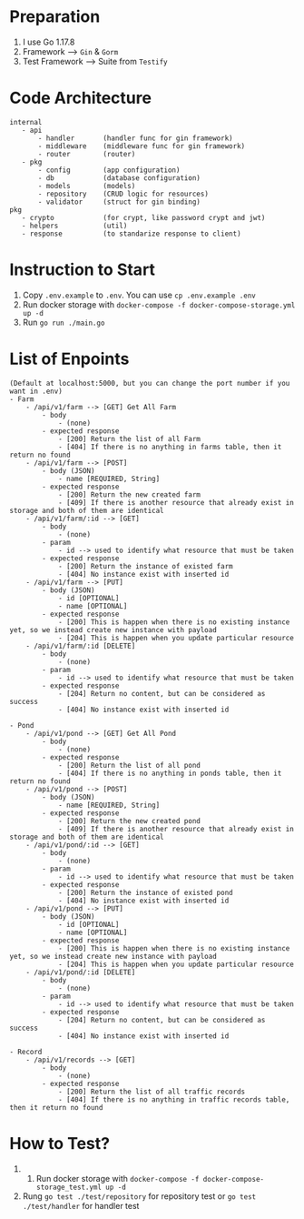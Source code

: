 # Preparation
1. I use Go 1.17.8
2. Framework --> ``Gin`` & ``Gorm``
3. Test Framework --> Suite from ``Testify``

# Code Architecture
 ```
 internal
    - api
        - handler       (handler func for gin framework)
        - middleware    (middleware func for gin framework)
        - router        (router)
    - pkg
        - config        (app configuration)
        - db            (database configuration)
        - models        (models)
        - repository    (CRUD logic for resources)
        - validator     (struct for gin binding)
pkg
    - crypto            (for crypt, like password crypt and jwt)
    - helpers           (util)
    - response          (to standarize response to client)
```

# Instruction to Start
1. Copy ``.env.example`` to ``.env``. You can use ``cp .env.example .env``
2. Run docker storage with ``docker-compose -f docker-compose-storage.yml up -d``
3. Run ``go run ./main.go``

# List of Enpoints
    (Default at localhost:5000, but you can change the port number if you want in .env)
    - Farm
        - /api/v1/farm --> [GET] Get All Farm
            - body
                - (none)
            - expected response
                - [200] Return the list of all Farm
                - [404] If there is no anything in farms table, then it return no found
        - /api/v1/farm --> [POST]
            - body (JSON)
                - name [REQUIRED, String]
            - expected response
                - [200] Return the new created farm
                - [409] If there is another resource that already exist in storage and both of them are identical
        - /api/v1/farm/:id --> [GET]
            - body
                - (none)
            - param
                - id --> used to identify what resource that must be taken
            - expected response
                - [200] Return the instance of existed farm
                - [404] No instance exist with inserted id
        - /api/v1/farm --> [PUT]
            - body (JSON)
                - id [OPTIONAL]
                - name [OPTIONAL]
            - expected response
                - [200] This is happen when there is no existing instance yet, so we instead create new instance with payload
                - [204] This is happen when you update particular resource
        - /api/v1/farm/:id [DELETE]
            - body
                - (none)
            - param
                - id --> used to identify what resource that must be taken
            - expected response
                - [204] Return no content, but can be considered as success
                - [404] No instance exist with inserted id
    
    - Pond
        - /api/v1/pond --> [GET] Get All Pond
            - body
                - (none)
            - expected response
                - [200] Return the list of all pond
                - [404] If there is no anything in ponds table, then it return no found
        - /api/v1/pond --> [POST]
            - body (JSON)
                - name [REQUIRED, String]
            - expected response
                - [200] Return the new created pond
                - [409] If there is another resource that already exist in storage and both of them are identical
        - /api/v1/pond/:id --> [GET]
            - body
                - (none)
            - param
                - id --> used to identify what resource that must be taken
            - expected response
                - [200] Return the instance of existed pond
                - [404] No instance exist with inserted id
        - /api/v1/pond --> [PUT]
            - body (JSON)
                - id [OPTIONAL]
                - name [OPTIONAL]
            - expected response
                - [200] This is happen when there is no existing instance yet, so we instead create new instance with payload
                - [204] This is happen when you update particular resource
        - /api/v1/pond/:id [DELETE]
            - body
                - (none)
            - param
                - id --> used to identify what resource that must be taken
            - expected response
                - [204] Return no content, but can be considered as success
                - [404] No instance exist with inserted id
    
    - Record
        - /api/v1/records --> [GET]
            - body
                - (none)
            - expected response
                - [200] Return the list of all traffic records
                - [404] If there is no anything in traffic records table, then it return no found
# How to Test?
1. 1. Run docker storage with ``docker-compose -f docker-compose-storage_test.yml up -d``
2. Rung ``go test ./test/repository`` for repository test or ``go test ./test/handler`` for handler test